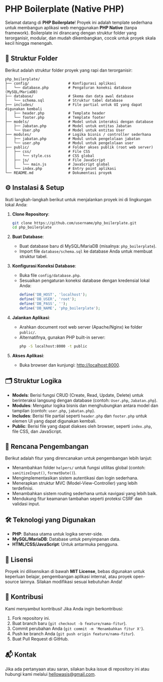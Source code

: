 # PHP Boilerplate (Native PHP)

Selamat datang di **PHP Boilerplate**! Proyek ini adalah template sederhana untuk membangun aplikasi web menggunakan **PHP Native** (tanpa framework). Boilerplate ini dirancang dengan struktur folder yang terorganisir, modular, dan mudah dikembangkan, cocok untuk proyek skala kecil hingga menengah.

## 📂 Struktur Folder

Berikut adalah struktur folder proyek yang rapi dan terorganisir:

```
php_boilerplate/
├── config/                  # Konfigurasi aplikasi
│   └── database.php         # Pengaturan koneksi database (MySQL/MariaDB)
├── database/                # Skema dan data awal database
│   └── schema.sql           # Struktur tabel database
├── includes/                # File partial untuk UI yang dapat digunakan kembali
│   ├── header.php           # Template header
│   └── footer.php           # Template footer
├── models/                  # Model untuk interaksi dengan database
│   ├── Jabatan.php          # Model untuk entitas Jabatan
│   └── User.php             # Model untuk entitas User
├── modules/                 # Logika bisnis / controller sederhana
│   ├── jabatan.php          # Modul untuk pengelolaan jabatan
│   └── user.php             # Modul untuk pengelolaan user
├── public/                  # Folder akses publik (root web server)
│   ├── css/                 # File CSS
│   │   └── style.css        # CSS global
│   ├── js/                  # File JavaScript
│   │   └── main.js          # JavaScript global
│   └── index.php            # Entry point aplikasi
└── README.md                # Dokumentasi proyek
```

## ⚙️ Instalasi & Setup

Ikuti langkah-langkah berikut untuk menjalankan proyek ini di lingkungan lokal Anda:

1. **Clone Repository**:
    ```bash
    git clone https://github.com/username/php_boilerplate.git
    cd php_boilerplate
    ```

2. **Buat Database**:
    - Buat database baru di MySQL/MariaDB (misalnya: `php_boilerplate`).
    - Import file `database/schema.sql` ke database Anda untuk membuat struktur tabel.

3. **Konfigurasi Koneksi Database**:
    - Buka file `config/database.php`.
    - Sesuaikan pengaturan koneksi database dengan kredensial lokal Anda:
      ```php
      define('DB_HOST', 'localhost');
      define('DB_USER', 'root');
      define('DB_PASS', '');
      define('DB_NAME', 'php_boilerplate');
      ```

4. **Jalankan Aplikasi**:
    - Arahkan document root web server (Apache/Nginx) ke folder `public/`.
    - Alternatifnya, gunakan PHP built-in server:
      ```bash
      php -S localhost:8000 -t public
      ```

5. **Akses Aplikasi**:
    - Buka browser dan kunjungi: [http://localhost:8000](http://localhost:8000).

## 🗂️ Struktur Logika

- **Models**: Berisi fungsi CRUD (Create, Read, Update, Delete) untuk berinteraksi langsung dengan database (contoh: `User.php`, `Jabatan.php`).
- **Modules**: Mengatur logika bisnis dan menghubungkan antara model dan tampilan (contoh: `user.php`, `jabatan.php`).
- **Includes**: Berisi file partial seperti `header.php` dan `footer.php` untuk elemen UI yang dapat digunakan kembali.
- **Public**: Berisi file yang dapat diakses oleh browser, seperti `index.php`, file CSS, dan JavaScript.

## 🚀 Rencana Pengembangan

Berikut adalah fitur yang direncanakan untuk pengembangan lebih lanjut:
- Menambahkan folder `helpers/` untuk fungsi utilitas global (contoh: `sanitizeInput()`, `formatDate()`).
- Mengimplementasikan sistem autentikasi dan login sederhana.
- Menerapkan struktur MVC (Model-View-Controller) yang lebih terdefinisi.
- Menambahkan sistem routing sederhana untuk navigasi yang lebih baik.
- Mendukung fitur keamanan tambahan seperti proteksi CSRF dan validasi input.

## 🛠️ Teknologi yang Digunakan

- **PHP**: Bahasa utama untuk logika server-side.
- **MySQL/MariaDB**: Database untuk penyimpanan data.
- **HTML/CSS/JavaScript**: Untuk antarmuka pengguna.

## 📝 Lisensi

Proyek ini dilisensikan di bawah **MIT License**, bebas digunakan untuk keperluan belajar, pengembangan aplikasi internal, atau proyek open-source lainnya. Silakan modifikasi sesuai kebutuhan Anda!

## 🤝 Kontribusi

Kami menyambut kontribusi! Jika Anda ingin berkontribusi:
1. Fork repository ini.
2. Buat branch baru (`git checkout -b feature/nama-fitur`).
3. Commit perubahan Anda (`git commit -m 'Menambahkan fitur X'`).
4. Push ke branch Anda (`git push origin feature/nama-fitur`).
5. Buat Pull Request di GitHub.

## 📬 Kontak

Jika ada pertanyaan atau saran, silakan buka issue di repository ini atau hubungi kami melalui [hellowasis@gmail.com](mailto:hellowasis@gmail.com).
